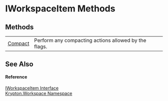 # IWorkspaceItem Methods




## Methods
<table>
<tr>
<td><a href="210b7d82-ce11-0e4a-003c-16d107af0523.md">Compact</a></td>
<td>Perform any compacting actions allowed by the flags.</td></tr>
</table>

## See Also


#### Reference
<a href="221a6e11-27c9-1bc0-0ade-ab23384ff077.md">IWorkspaceItem Interface</a>  
<a href="0dbf488f-9676-a1e5-a949-1b4bcea03d52.md">Krypton.Workspace Namespace</a>  
